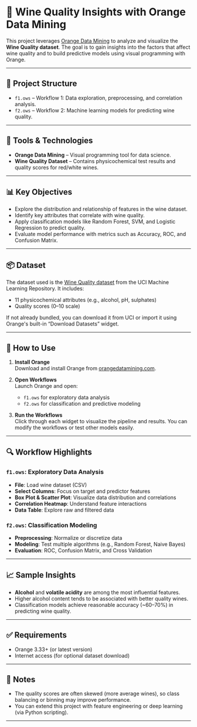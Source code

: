 # 🍷 Wine Quality Insights with Orange Data Mining

This project leverages [Orange Data Mining](https://orangedatamining.com/) to analyze and visualize the **Wine Quality dataset**. The goal is to gain insights into the factors that affect wine quality and to build predictive models using visual programming with Orange.

---

## 📁 Project Structure

- `f1.ows` – Workflow 1: Data exploration, preprocessing, and correlation analysis.
- `f2.ows` – Workflow 2: Machine learning models for predicting wine quality.

---

## 🧰 Tools & Technologies

- **Orange Data Mining** – Visual programming tool for data science.
- **Wine Quality Dataset** – Contains physicochemical test results and quality scores for red/white wines.

---

## 📊 Key Objectives

- Explore the distribution and relationship of features in the wine dataset.
- Identify key attributes that correlate with wine quality.
- Apply classification models like Random Forest, SVM, and Logistic Regression to predict quality.
- Evaluate model performance with metrics such as Accuracy, ROC, and Confusion Matrix.

---

## 📦 Dataset

The dataset used is the [Wine Quality dataset](https://archive.ics.uci.edu/ml/datasets/Wine+Quality) from the UCI Machine Learning Repository. It includes:

- 11 physicochemical attributes (e.g., alcohol, pH, sulphates)
- Quality scores (0–10 scale)

If not already bundled, you can download it from UCI or import it using Orange's built-in “Download Datasets” widget.

---

## 🔧 How to Use

1. **Install Orange**  
   Download and install Orange from [orangedatamining.com](https://orangedatamining.com/download/).

2. **Open Workflows**  
   Launch Orange and open:
   - `f1.ows` for exploratory data analysis
   - `f2.ows` for classification and predictive modeling

3. **Run the Workflows**  
   Click through each widget to visualize the pipeline and results. You can modify the workflows or test other models easily.

---

## 🔍 Workflow Highlights

### `f1.ows`: Exploratory Data Analysis
- **File**: Load wine dataset (CSV)
- **Select Columns**: Focus on target and predictor features
- **Box Plot & Scatter Plot**: Visualize data distribution and correlations
- **Correlation Heatmap**: Understand feature interactions
- **Data Table**: Explore raw and filtered data

### `f2.ows`: Classification Modeling
- **Preprocessing**: Normalize or discretize data
- **Modeling**: Test multiple algorithms (e.g., Random Forest, Naive Bayes)
- **Evaluation**: ROC, Confusion Matrix, and Cross Validation

---

## 📈 Sample Insights

- **Alcohol** and **volatile acidity** are among the most influential features.
- Higher alcohol content tends to be associated with better quality wines.
- Classification models achieve reasonable accuracy (~60–70%) in predicting wine quality.

---

## ✅ Requirements

- Orange 3.33+ (or latest version)
- Internet access (for optional dataset download)

---

## 📌 Notes

- The quality scores are often skewed (more average wines), so class balancing or binning may improve performance.
- You can extend this project with feature engineering or deep learning (via Python scripting).

---
